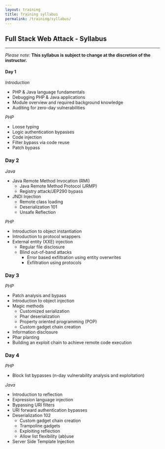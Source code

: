 ```yaml
---
layout: training
title: Training syllabus
permalink: /training/syllabus/
---
```


## Full Stack Web Attack - Syllabus

---

*Please note:* **This syllabus is subject to change at the discretion of the instructor.**

#### Day 1

*Introduction*

- PHP & Java language fundamentals
- Debugging PHP & Java applications
- Module overview and required background knowledge
- Auditing for zero-day vulnerabilities

*PHP*

- Loose typing
- Logic authentication bypasses
- Code injection
- Filter bypass via code reuse
- Patch bypass

### Day 2

*Java*

- Java Remote Method Invocation (RMI)
  - Java Remote Method Protocol (JRMP)
  - Registry attack/JEP290 bypass
- JNDI Injection
  - Remote class loading
  - Deserialization 101
  - Unsafe Reflection

*PHP*

- Introduction to object instantiation
- Introduction to protocol wrappers
- External entity (XXE) injection
  - Regular file disclosure
  - Blind out-of-band attacks
    - Error based exfiltration using entity overwrites
    - Exfiltration using protocols

### Day 3

*PHP*

- Patch analysis and bypass
- Introduction to object injection
- Magic methods
  - Customized serialization
  - Phar deserialization
  - Property oriented programming (POP)
  - Custom gadget chain creation
- Information disclosure
- Phar planting
- Building an exploit chain to achieve remote code execution

### Day 4

*PHP*

- Block list bypasses (n-day vulnerability analysis and exploitation)

*Java*

- Introduction to reflection
- Expression language injection
- Bypassing URI filters
- URI forward authentication bypasses
- Deserialization 102
  - Custom gadget chain creation
  - Trampoline gadgets
  - Exploiting reflection
  - Allow list flexibility (ab)use
- Server Side Template Injection 